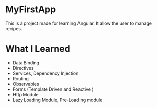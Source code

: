 # MyFirstApp

This is a project made for learning Angular. It allow the user to manage recipes.

# What I Learned

* Data Binding
* Directives
* Services, Dependency Injection
* Routing
* Observables
* Forms (Template Driven and Reactive )
* Http Module
* Lazy Loading Module, Pre-Loading module
